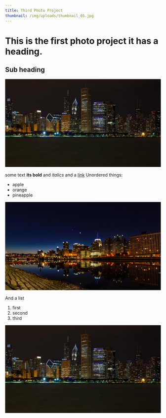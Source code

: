 ```yaml
---
title: Third Photo Project
thumbnail: /img/uploads/thumbnail_05.jpg
---
```

# This is the first photo project it has a heading.

## Sub heading

![Skyline](/img/uploads/fullpic1.jpg)

some text **its bold** and _italics_
and a [link](http://twitter.com)
Unordered things:

* apple 
* orange
* pineapple

![Skyline](/img/uploads/fullpic2.jpg)

And a list

1. first
2. second
3. third

![Skyline](/img/uploads/fullpic3.jpg)
